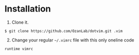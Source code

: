 # Installation

1. Clone it.

```
$ git clone https://github.com/OzanLab/dotvim.git .vim
```
2. Change your regular `~/.vimrc` file with this only oneline code

```vim
runtime vimrc
```
